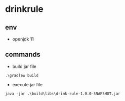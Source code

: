 # drinkrule

## env

- openjdk 11


## commands

- build jar file
```
.\gradlew build
```

- execute jar file 

```
java -jar .\build\libs\drink-rule-1.0.0-SNAPSHOT.jar
```

